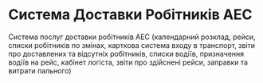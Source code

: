 # Система Доставки Робітників АЕС

Система послуг доставки робітників АЕС (календарний розклад, рейси, списки робітників по змінах, карткова система входу в транспорт, звіти про доставлених та відсутніх робітників, списки водіїв, призначення водіїв на рейс, кабінет логіста, звіти про здійснені рейси, заправки та витрати пального)